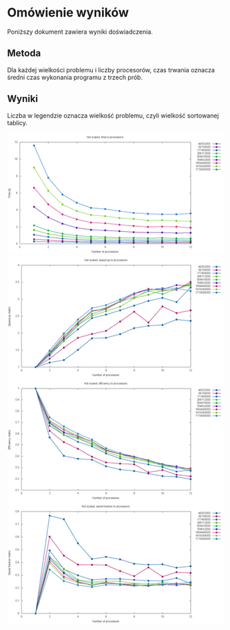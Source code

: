 # Omówienie wyników

Poniższy dokument zawiera wyniki doświadczenia.

## Metoda

Dla każdej wielkości problemu i liczby procesorów, czas trwania oznacza średni czas wykonania programu z trzech prób.

## Wyniki

Liczba w legendzie oznacza wielkość problemu, czyli wielkość sortowanej tablicy.


[no_tim]: report/not_scaled_time.png "Średni czas wykonania, nie skalowana"

[no_spu]: report/not_scaled_speed_up.png "Miara speed up, nie skalowana"

[no_efi]: report/not_scaled_efficiency.png "Miara efficiency, nie skalowana"

[no_krp]: report/not_scaled_serial_fraction.png "Miara Karpa-Flatta, nie skalowana"


![Wyniki eksperymentu][no_tim]
![Wyniki eksperymentu][no_spu]
![Wyniki eksperymentu][no_efi]
![Wyniki eksperymentu][no_krp]
